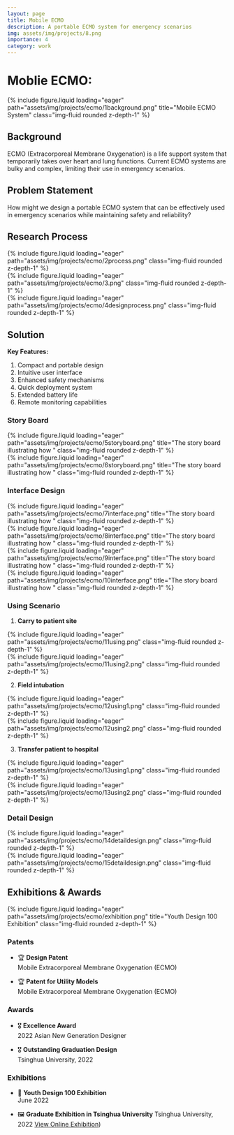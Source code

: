 ```yaml
---
layout: page
title: Mobile ECMO
description: A portable ECMO system for emergency scenarios
img: assets/img/projects/8.png
importance: 4
category: work
---
```


# Moblie ECMO: 

<div class="row">
    <div class="col-sm mt-3 mt-md-0">
        {% include figure.liquid loading="eager" path="assets/img/projects/ecmo/1background.png" title="Mobile ECMO System" class="img-fluid rounded z-depth-1" %}
    </div>
</div>

## Background

ECMO (Extracorporeal Membrane Oxygenation) is a life support system that temporarily takes over heart and lung functions. Current ECMO systems are bulky and complex, limiting their use in emergency scenarios.

## Problem Statement

How might we design a portable ECMO system that can be effectively used in emergency scenarios while maintaining safety and reliability?



## Research Process

<div class="row">
    <div class="col-sm mt-3 mt-md-0">
        {% include figure.liquid loading="eager" path="assets/img/projects/ecmo/2process.png" class="img-fluid rounded z-depth-1" %}
    </div>
</div>

<div class="row">
    <div class="col-sm mt-3 mt-md-0">
        {% include figure.liquid loading="eager" path="assets/img/projects/ecmo/3.png" class="img-fluid rounded z-depth-1" %}
    </div>
</div>

<div class="row">
    <div class="col-sm mt-3 mt-md-0">
        {% include figure.liquid loading="eager" path="assets/img/projects/ecmo/4designprocess.png" class="img-fluid rounded z-depth-1" %}
    </div>
</div>


## Solution

**Key Features:**
1. Compact and portable design
2. Intuitive user interface
3. Enhanced safety mechanisms
4. Quick deployment system
5. Extended battery life
6. Remote monitoring capabilities

### Story Board

<div class="row">
    <div class="col-sm mt-3 mt-md-0">
        {% include figure.liquid loading="eager" path="assets/img/projects/ecmo/5storyboard.png" title="The story board illustrating how " class="img-fluid rounded z-depth-1" %}
    </div>
</div>

<div class="row">
    <div class="col-sm mt-3 mt-md-0">
        {% include figure.liquid loading="eager" path="assets/img/projects/ecmo/6storyboard.png" title="The story board illustrating how " class="img-fluid rounded z-depth-1" %}
    </div>
</div>

### Interface Design

<div class="row">
    <div class="col-sm mt-3 mt-md-0">
        {% include figure.liquid loading="eager" path="assets/img/projects/ecmo/7interface.png" title="The story board illustrating how " class="img-fluid rounded z-depth-1" %}
    </div>
</div>

<div class="row">
    <div class="col-sm mt-3 mt-md-0">
        {% include figure.liquid loading="eager" path="assets/img/projects/ecmo/8interface.png" title="The story board illustrating how " class="img-fluid rounded z-depth-1" %}
    </div>
</div>

<div class="row">
    <div class="col-sm mt-3 mt-md-0">
        {% include figure.liquid loading="eager" path="assets/img/projects/ecmo/9interface.png" title="The story board illustrating how " class="img-fluid rounded z-depth-1" %}
    </div>
</div>

<div class="row">
    <div class="col-sm mt-3 mt-md-0">
        {% include figure.liquid loading="eager" path="assets/img/projects/ecmo/10interface.png" title="The story board illustrating how " class="img-fluid rounded z-depth-1" %}
    </div>
</div>

### Using Scenario

1. **Carry to patient site**

<div class="row">
    <div class="col-sm-6 mt-3 mt-md-0">
        {% include figure.liquid loading="eager" path="assets/img/projects/ecmo/11using.png" class="img-fluid rounded z-depth-1" %}
    </div>
    <div class="col-sm-6 mt-3 mt-md-0">
        {% include figure.liquid loading="eager" path="assets/img/projects/ecmo/11using2.png" class="img-fluid rounded z-depth-1" %}
    </div>
</div>

2. **Field intubation**
<div class="row">
    <div class="col-sm-6 mt-3 mt-md-0">
        {% include figure.liquid loading="eager" path="assets/img/projects/ecmo/12using1.png" class="img-fluid rounded z-depth-1" %}
    </div>
    <div class="col-sm-6 mt-3 mt-md-0">
        {% include figure.liquid loading="eager" path="assets/img/projects/ecmo/12using2.png" class="img-fluid rounded z-depth-1" %}
    </div>
</div>

3. **Transfer patient to hospital**
<div class="row">
    <div class="col-sm-6 mt-3 mt-md-0">
        {% include figure.liquid loading="eager" path="assets/img/projects/ecmo/13using1.png" class="img-fluid rounded z-depth-1" %}
    </div>
    <div class="col-sm-6 mt-3 mt-md-0">
        {% include figure.liquid loading="eager" path="assets/img/projects/ecmo/13using2.png" class="img-fluid rounded z-depth-1" %}
    </div>
</div>

### Detail Design
<div class="row">
    <div class="col-sm mt-3 mt-md-0">
        {% include figure.liquid loading="eager" path="assets/img/projects/ecmo/14detaildesign.png" class="img-fluid rounded z-depth-1" %}
    </div>
</div>

<div class="row">
    <div class="col-sm mt-3 mt-md-0">
        {% include figure.liquid loading="eager" path="assets/img/projects/ecmo/15detaildesign.png"  class="img-fluid rounded z-depth-1" %}
    </div>
</div>



## Exhibitions & Awards

<div class="row">
    <div class="col-sm mt-3 mt-md-0">
        {% include figure.liquid loading="eager" path="assets/img/projects/ecmo/exhibition.png" title="Youth Design 100 Exhibition" class="img-fluid rounded z-depth-1" %}
    </div>
</div>

### Patents
- 🏆 **Design Patent**  
  Mobile Extracorporeal Membrane Oxygenation (ECMO)

- 🏆 **Patent for Utility Models**  
  Mobile Extracorporeal Membrane Oxygenation (ECMO)

### Awards
- 🎖️ **Excellence Award**  
  2022 Asian New Generation Designer

- 🎖️ **Outstanding Graduation Design**  
  Tsinghua University, 2022

### Exhibitions

- 🎨 **Youth Design 100 Exhibition**  
  June 2022

- 🖼 **Graduate Exhibition in Tsinghua University**
    Tsinghua University, 2022
    [View Online Exhibition](https://exhibition.ad.tsinghua.edu.cn/2022/))


